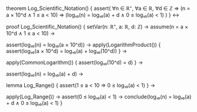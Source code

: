 theorem Log_Scientific_Notation() {
  assert(
    ∀n ∈ ℝ⁺, ∀a ∈ ℝ, ∀d ∈ ℤ ⇒ 
    (n = a × 10^d ∧ 1 ≤ a < 10) ⇒ 
    (log₁₀(n) = log₁₀(a) + d ∧ 0 ≤ log₁₀(a) < 1)
  )
} ↔

proof Log_Scientific_Notation() {
  setVar(n: ℝ⁺, a: ℝ, d: ℤ) →
  assume(n = a × 10^d ∧ 1 ≤ a < 10) →
  
  assert(log₁₀(n) = log₁₀(a × 10^d)) →
  apply(LogarithmProduct()) {
    assert(log₁₀(a × 10^d) = log₁₀(a) + log₁₀(10^d))
  } →
  
  apply(CommonLogarithm()) {
    assert(log₁₀(10^d) = d)
  } →
  
  assert(log₁₀(n) = log₁₀(a) + d) →
  
  lemma Log_Range() {
    assert(1 ≤ a < 10 ⇒ 0 ≤ log₁₀(a) < 1)
  } →
  
  apply(Log_Range()) →
  assert(0 ≤ log₁₀(a) < 1) →
  conclude(log₁₀(n) = log₁₀(a) + d ∧ 0 ≤ log₁₀(a) < 1)
}